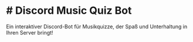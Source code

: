 # # Discord Music Quiz Bot
 Ein interaktiver Discord-Bot für Musikquizze, der Spaß und Unterhaltung in Ihren Server bringt!
